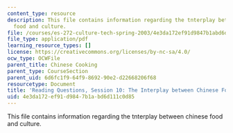 ```yaml
---
content_type: resource
description: This file contains information regarding the tnterplay between chinese
  food and culture.
file: /courses/es-272-culture-tech-spring-2003/4e3da172ef91d9847b1abd6d111c0d85_MITES_272S03_q10.pdf
file_type: application/pdf
learning_resource_types: []
license: https://creativecommons.org/licenses/by-nc-sa/4.0/
ocw_type: OCWFile
parent_title: Chinese Cooking
parent_type: CourseSection
parent_uid: 6d6fc1f9-64f9-8692-90e2-d22668206f68
resourcetype: Document
title: 'Reading Questions, Session 10: The Interplay between Chinese Food and Culture'
uid: 4e3da172-ef91-d984-7b1a-bd6d111c0d85
---
```

This file contains information regarding the tnterplay between chinese food and culture.